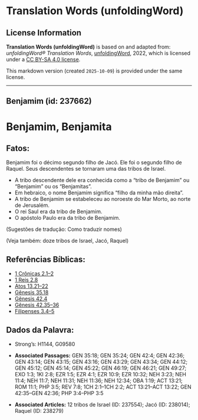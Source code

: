 # Translation Words (unfoldingWord)

## License Information

**Translation Words (unfoldingWord)** is based on and adapted from: _unfoldingWord® Translation Words_, [unfoldingWord](https://unfoldingword.org/utw), 2022, which is licensed under a [CC BY-SA 4.0 license](https://creativecommons.org/licenses/by-sa/4.0/legalcode.en).

This markdown version (created `2025-10-09`) is provided under the same license.



--------------------------------

## Benjamim (id: 237662)

Benjamim, Benjamita
===================

Fatos:
------

Benjamim foi o décimo segundo filho de Jacó. Ele foi o segundo filho de Raquel. Seus descendentes se tornaram uma das tribos de Israel.

* A tribo descendente dele era conhecida como a “tribo de Benjamim” ou “Benjamim” ou os “Benjamitas”.
* Em hebraico, o nome Benjamim significa “filho da minha mão direita”.
* A tribo de Benjamim se estabeleceu ao noroeste do Mar Morto, ao norte de Jerusalém.
* O rei Saul era da tribo de Benjamim.
* O apóstolo Paulo era da tribo de Benjamim.

(Sugestões de tradução: Como traduzir nomes)

(Veja também: doze tribos de Israel, Jacó, Raquel)

Referências Bíblicas:
---------------------

* [1 Crônicas 2\.1–2](https://ref.ly/1Chr2:1-1Chr2:2)
* [1 Reis 2\.8](https://ref.ly/1Kgs2:8)
* [Atos 13\.21–22](https://ref.ly/Acts13:21-Acts13:22)
* [Gênesis 35\.18](https://ref.ly/Gen35:18)
* [Gênesis 42\.4](https://ref.ly/Gen42:4)
* [Gênesis 42\.35–36](https://ref.ly/Gen42:35-Gen42:36)
* [Filipenses 3\.4–5](https://ref.ly/Phil3:4-Phil3:5)

Dados da Palavra:
-----------------

* Strong’s: H1144, G09580

* **Associated Passages:** GEN 35:18; GEN 35:24; GEN 42:4; GEN 42:36; GEN 43:14; GEN 43:15; GEN 43:16; GEN 43:29; GEN 43:34; GEN 44:12; GEN 45:12; GEN 45:14; GEN 45:22; GEN 46:19; GEN 46:21; GEN 49:27; EXO 1:3; 1KI 2:8; EZR 1:5; EZR 4:1; EZR 10:9; EZR 10:32; NEH 3:23; NEH 11:4; NEH 11:7; NEH 11:31; NEH 11:36; NEH 12:34; OBA 1:19; ACT 13:21; ROM 11:1; PHP 3:5; REV 7:8; 1CH 2:1–1CH 2:2; ACT 13:21–ACT 13:22; GEN 42:35–GEN 42:36; PHP 3:4–PHP 3:5
* **Associated Articles:** 12 tribos de Israel (ID: 237554); Jacó (ID: 238014); Raquel (ID: 238279)

